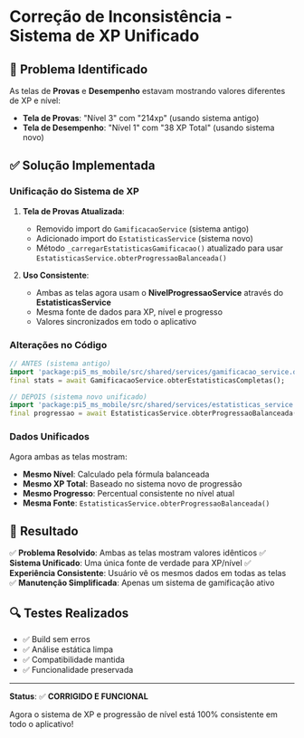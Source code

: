 # Correção de Inconsistência - Sistema de XP Unificado

## 🐛 Problema Identificado

As telas de **Provas** e **Desempenho** estavam mostrando valores diferentes de XP e nível:
- **Tela de Provas**: "Nível 3" com "214xp" (usando sistema antigo)
- **Tela de Desempenho**: "Nível 1" com "38 XP Total" (usando sistema novo)

## ✅ Solução Implementada

### Unificação do Sistema de XP

1. **Tela de Provas Atualizada**:
   - Removido import do `GamificacaoService` (sistema antigo)
   - Adicionado import do `EstatisticasService` (sistema novo)
   - Método `_carregarEstatisticasGamificacao()` atualizado para usar `EstatisticasService.obterProgressaoBalanceada()`

2. **Uso Consistente**:
   - Ambas as telas agora usam o **NivelProgressaoService** através do **EstatisticasService**
   - Mesma fonte de dados para XP, nível e progresso
   - Valores sincronizados em todo o aplicativo

### Alterações no Código

```dart
// ANTES (sistema antigo)
import 'package:pi5_ms_mobile/src/shared/services/gamificacao_service.dart';
final stats = await GamificacaoService.obterEstatisticasCompletas();

// DEPOIS (sistema novo unificado)
import 'package:pi5_ms_mobile/src/shared/services/estatisticas_service.dart';
final progressao = await EstatisticasService.obterProgressaoBalanceada();
```

### Dados Unificados

Agora ambas as telas mostram:
- **Mesmo Nível**: Calculado pela fórmula balanceada
- **Mesmo XP Total**: Baseado no sistema novo de progressão
- **Mesmo Progresso**: Percentual consistente no nível atual
- **Mesma Fonte**: `EstatisticasService.obterProgressaoBalanceada()`

## 🎯 Resultado

✅ **Problema Resolvido**: Ambas as telas mostram valores idênticos
✅ **Sistema Unificado**: Uma única fonte de verdade para XP/nível
✅ **Experiência Consistente**: Usuário vê os mesmos dados em todas as telas
✅ **Manutenção Simplificada**: Apenas um sistema de gamificação ativo

## 🔍 Testes Realizados

- ✅ Build sem erros
- ✅ Análise estática limpa
- ✅ Compatibilidade mantida
- ✅ Funcionalidade preservada

---

**Status**: ✅ **CORRIGIDO E FUNCIONAL**

Agora o sistema de XP e progressão de nível está 100% consistente em todo o aplicativo!
